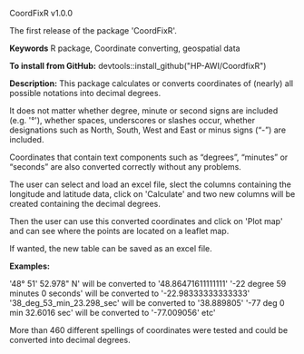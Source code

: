 CoordFixR v1.0.0

The first release of the package 'CoordFixR'.

**Keywords**
R package, Coordinate converting, geospatial data

**To install from GitHub:**
devtools::install_github("HP-AWI/CoordfixR")

**Description:**
This package calculates or converts coordinates of (nearly) all possible notations into decimal degrees.

It does not matter whether degree, minute or second signs are included (e.g. '°'), whether spaces, underscores or slashes occur, whether designations such as North, South, West and East or minus signs (“-”) are included. 

Coordinates that contain text components such as “degrees”, “minutes” or “seconds” are also converted correctly without any problems.

The user can select and load an excel file, slect the columns containing the longitude and latitude data, click on 'Calculate' and two new columns will be created containing the decimal degrees.

Then the user can use this converted coordinates and click on 'Plot map' and can see where the points are located on a leaflet map.

If wanted, the new table can be saved as an excel file.

**Examples:**

'48° 51' 52.978" N' will be converted to '48.86471611111111'
'-22 degree 59 minutes 0 seconds' will be converted to '-22.98333333333333'
'38_deg_53_min_23.298_sec' will be converted to '38.889805'
'-77 deg 0 min 32.6016 sec' will be converted to '-77.009056'
etc'

More than 460 different spellings of coordinates were tested and could be converted into decimal degrees.
